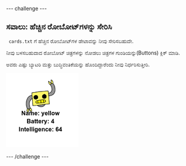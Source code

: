 \--- challenge \---

## ಸವಾಲು: ಹೆಚ್ಚಿನ ರೋಬೋಟ್‌ಗಳನ್ನು ಸೇರಿಸಿ

` cards.txt` ಗೆ ಹೆಚ್ಚಿನ ರೋಬೋಟ್‌ಗಳ ಡೇಟಾವನ್ನು ನೀವು ಸೇರಿಸಬಹುದೇ.

ನೀವು ಬಳಸಬಹುದಾದ ರೋಬೋಟ್ ಚಿತ್ರಗಳನ್ನು ನೋಡಲು ಚಿತ್ರಗಳ ಗುಂಡಿಯನ್ನು(Buttons) ಕ್ಲಿಕ್ ಮಾಡಿ.

ಅವರು ಎಷ್ಟು ಬ್ಯಾಟರಿ ಮತ್ತು ಬುದ್ಧಿವಂತಿಕೆಯನ್ನು ಹೊಂದಿದ್ದಾರೆಂದು ನೀವು ನಿರ್ಧರಿಸುತ್ತೀರಿ.

![screenshot](images/robotrumps-yellow.png)

\--- /challenge \---
